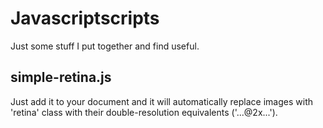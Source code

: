 Javascriptscripts
===
Just some stuff I put together and find useful.

## simple-retina.js

Just add it to your document and it will automatically replace images with 'retina' class with their double-resolution equivalents ('...@2x...').
